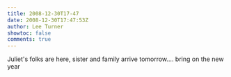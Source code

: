 ```yaml
---
title: 2008-12-30T17-47
date: 2008-12-30T17:47:53Z
author: Lee Turner
showtoc: false
comments: true
---
```


Juliet's folks are here, sister and family arrive tomorrow.... bring on the new year


